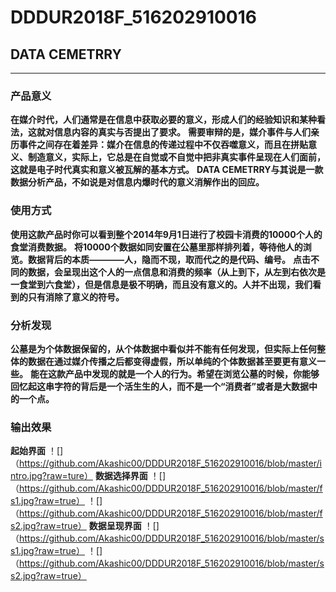 # DDDUR2018F_516202910016
## DATA CEMETRRY
***
### 产品意义
**在媒介时代，人们通常是在信息中获取必要的意义，形成人们的经验知识和某种看法，这就对信息内容的真实与否提出了要求。**
**需要审辩的是，媒介事件与人们亲历事件之间存在着差异：媒介在信息的传递过程中不仅吞噬意义，而且在拼贴意义、制造意义，实际上，它总是在自觉或不自觉中把非真实事件呈现在人们面前，这就是电子时代真实和意义被瓦解的基本方式。**
**DATA CEMETRRY与其说是一款数据分析产品，不如说是对信息内爆时代的意义消解作出的回应。**
### 使用方式
**使用这款产品时你可以看到整个2014年9月1日进行了校园卡消费的10000个人的食堂消费数据。**
**将10000个数据如同安置在公墓里那样排列着，等待他人的浏览。数据背后的本质————人，隐而不现，取而代之的是代码、编号。**
**点击不同的数据，会呈现出这个人的一点信息和消费的频率（从上到下，从左到右依次是一食堂到六食堂），但是信息是极不明确，而且没有意义的。人并不出现，我们看到的只有消除了意义的符号。**
### 分析发现
**公墓是为个体数据保留的，从个体数据中看似并不能有任何发现，但实际上任何整体的数据在通过媒介传播之后都变得虚假，所以单纯的个体数据甚至要更有意义一些。**
**能在这款产品中发现的就是一个人的行为。希望在浏览公墓的时候，你能够回忆起这串字符的背后是一个活生生的人，而不是一个“消费者”或者是大数据中的一个点。**
### 输出效果
**起始界面**
  ！[]（https://github.com/Akashic00/DDDUR2018F_516202910016/blob/master/intro.jpg?raw=ture）
**数据选择界面**
  ！[]（https://github.com/Akashic00/DDDUR2018F_516202910016/blob/master/fs1.jpg?raw=true）
  ！[]（https://github.com/Akashic00/DDDUR2018F_516202910016/blob/master/fs2.jpg?raw=true）
**数据呈现界面**
  ！[]（https://github.com/Akashic00/DDDUR2018F_516202910016/blob/master/ss1.jpg?raw=true）
  ！[]（https://github.com/Akashic00/DDDUR2018F_516202910016/blob/master/ss2.jpg?raw=true）
